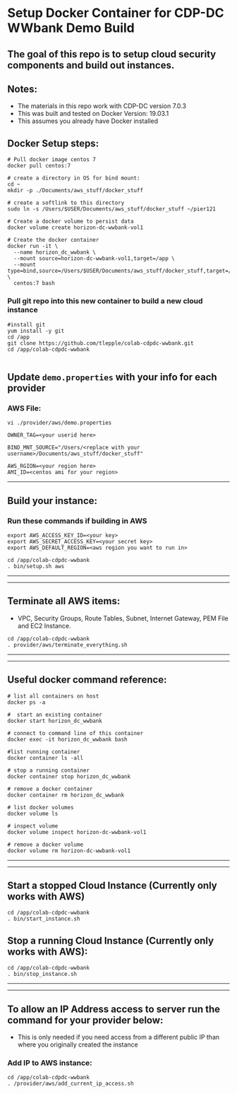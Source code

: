 # Setup Docker Container for CDP-DC WWbank Demo Build

##  The goal of this repo is to setup cloud security components and build out instances.

## Notes:
*  The materials in this repo work with CDP-DC version 7.0.3
*  This was built and tested on Docker Version: 19.03.1
*  This assumes you already have Docker installed


##  Docker Setup steps:

```
# Pull docker image centos 7
docker pull centos:7

# create a directory in OS for bind mount:
cd ~
mkdir -p ./Documents/aws_stuff/docker_stuff

# create a softlink to this directory
sudo ln -s /Users/$USER/Documents/aws_stuff/docker_stuff ~/pier121

# Create a docker volume to persist data
docker volume create horizon-dc-wwbank-vol1

# Create the docker container
docker run -it \
  --name horizon_dc_wwbank \
  --mount source=horizon-dc-wwbank-vol1,target=/app \
  --mount type=bind,source=/Users/$USER/Documents/aws_stuff/docker_stuff,target=/root/pier121 \
  centos:7 bash 
```

### Pull git repo into this new container to build a new cloud instance

```
#install git
yum install -y git
cd /app
git clone https://github.com/tlepple/colab-cdpdc-wwbank.git
cd /app/colab-cdpdc-wwbank


```

##  Update `demo.properties` with your info for each provider

### AWS File:

```
vi ./provider/aws/demo.properties

OWNER_TAG=<your userid here>

BIND_MNT_SOURCE="/Users/<replace with your username>/Documents/aws_stuff/docker_stuff"

AWS_RGION=<your region here>
AMI_ID=<centos ami for your region>

```

---

##  Build your instance:

### Run these commands if building in AWS

```
export AWS_ACCESS_KEY_ID=<your key>
export AWS_SECRET_ACCESS_KEY=<your secret key>
export AWS_DEFAULT_REGION=<aws region you want to run in>

cd /app/colab-cdpdc-wwbank
. bin/setup.sh aws
```


---
---

##  Terminate all AWS items: 
* VPC, Security Groups, Route Tables, Subnet, Internet Gateway, PEM File and EC2 Instance.

```
cd /app/colab-cdpdc-wwbank
. provider/aws/terminate_everything.sh

```


---
---



##  Useful docker command reference:


```
# list all containers on host
docker ps -a

#  start an existing container
docker start horizon_dc_wwbank

# connect to command line of this container
docker exec -it horizon_dc_wwbank bash

#list running container
docker container ls -all

# stop a running container
docker container stop horizon_dc_wwbank

# remove a docker container
docker container rm horizon_dc_wwbank

# list docker volumes
docker volume ls

# inspect volume
docker volume inspect horizon-dc-wwbank-vol1

# remove a docker volume
docker volume rm horizon-dc-wwbank-vol1

```

---
---


## Start a stopped Cloud Instance (Currently only works with AWS)
```
cd /app/colab-cdpdc-wwbank
. bin/start_instance.sh

```

## Stop a running Cloud Instance (Currently only works with AWS):
```
cd /app/colab-cdpdc-wwbank
. bin/stop_instance.sh
```

---
---

##  To allow an IP Address access to server run the command for your provider below:

*  This is only needed if you need access from a different public IP than where you originally created the instance

###  Add IP to AWS instance:
```
cd /app/colab-cdpdc-wwbank
. /provider/aws/add_current_ip_access.sh
```


